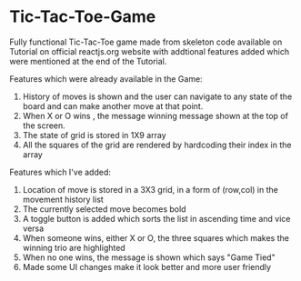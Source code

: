 # Tic-Tac-Toe-Game
Fully functional Tic-Tac-Toe game made from skeleton code available on Tutorial on official reactjs.org website with addtional features added which were mentioned at the end of the Tutorial.

Features which were already available in the Game:
1) History of moves is shown and the user can navigate to any state of the board and can make another move at that point.
2) When X or O wins , the message winning message shown at the top of the screen.
3) The state of grid is stored in 1X9 array
4) All the squares of the grid are rendered by hardcoding their index in the array


Features which I've added:
1) Location of move is stored in a 3X3 grid, in a form of (row,col) in the movement history list
2) The currently selected move becomes bold
3) A toggle button is added which sorts the list in ascending time and vice versa
4) When someone wins, either X or O, the three squares which makes the winning trio are highlighted
5) When no one wins, the message is shown which says "Game Tied"
6) Made some UI changes make it look better and more user friendly
